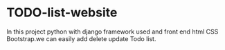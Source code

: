 # TODO-list-website
In this project python with django framework used and front end html CSS Bootstrap.we can easily add delete update Todo list.
